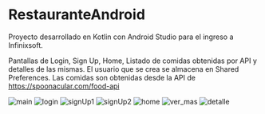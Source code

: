 # RestauranteAndroid

Proyecto desarrollado en Kotlin con Android Studio para el ingreso a Infinixsoft.

Pantallas de Login, Sign Up, Home, Listado de comidas obtenidas por API y detalles de las mismas.
El usuario que se crea se almacena en Shared Preferences. Las comidas son obtenidas desde la API de https://spoonacular.com/food-api

![main](https://user-images.githubusercontent.com/58864574/180096969-401d3d9e-a8e1-414a-b730-37fd2cb6996e.png)
![login](https://user-images.githubusercontent.com/58864574/180096965-d7dbaaf4-d91f-4bda-beda-4b5666c1f23a.png)
![signUp1](https://user-images.githubusercontent.com/58864574/180096970-d9eed051-fc8f-409f-8d07-926053015069.png)
![signUp2](https://user-images.githubusercontent.com/58864574/180096972-a1f662b4-c560-46e7-9602-de244882dc2e.png)
![home](https://user-images.githubusercontent.com/58864574/180096962-4f34eb6e-a45b-4c40-8b66-f0b0e4a15d67.png)
![ver_mas](https://user-images.githubusercontent.com/58864574/180096973-9d2d3b64-623f-457f-9122-f28361983637.png)
![detalle](https://user-images.githubusercontent.com/58864574/180096974-0e273395-79d3-4fb6-bf14-7cf9b554c041.png)
